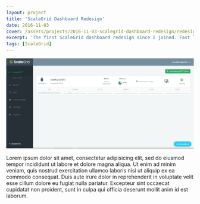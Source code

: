 ```yaml
---
layout: project
title: 'ScaleGrid Dashboard Redesign'
date: 2016-11-03
cover: /assets/projects/2016-11-03-scalegrid-dashboard-redesign/redesign.png
excerpt: 'The first ScaleGrid dashboard redesign since I joined. Fast loading, performance - the usual stuff.'
tags: [ScaleGrid]
---
```


![ScaleGrid Dashboard Redesign - Part 01](/assets/projects/2016-11-03-scalegrid-dashboard-redesign/redesign.png)

Lorem ipsum dolor sit amet, consectetur adipisicing elit, sed do eiusmod
tempor incididunt ut labore et dolore magna aliqua. Ut enim ad minim veniam,
quis nostrud exercitation ullamco laboris nisi ut aliquip ex ea commodo
consequat. Duis aute irure dolor in reprehenderit in voluptate velit esse
cillum dolore eu fugiat nulla pariatur. Excepteur sint occaecat cupidatat non
proident, sunt in culpa qui officia deserunt mollit anim id est laborum.
